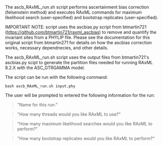 The ascb_RAxML_run.sh script performs ascertainment bias correction (felsenstein method) and executes RAxML commands for 
maximum likelihood search (user-specified) and bootstrap replicates (user-specified). 

IMPORTANT NOTE: script uses the ascbias.py script from btmartin721 (https://github.com/btmartin721/raxml_ascbias) to remove 
and quantify the invariant sites from a PHYLIP file. Please see the documentation for this original script from btmartin271
for details on how the ascbias correction works, necessary dependnecies, and other details.

The ascb_RAxML_run.sh script uses the output files from btmartin721's ascbias.py scipt to generate the partition files needed
for running RAxML 8.2.X with the ASC_GTRGAMMA model.

The script can be run with the following command:
```
bash ascb_RAxML_run.sh input.phy
```

The user will be prompted to entered the following information for the run: 
>"Name for this run:"

>"How many threads would you like RAxML to use?"

>"How many maximum likelihood searches would you like RAxML to perform?"

>"How many bootstrap replicates would you like RAxML to perform?"


